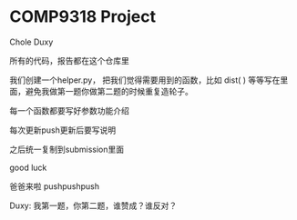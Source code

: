 # COMP9318 Project
 Chole Duxy

所有的代码，报告都在这个仓库里

我们创建一个helper.py， 把我们觉得需要用到的函数，比如 dist( ) 等等写在里面，避免我做第一题你做第二题的时候重复造轮子。    

每一个函数都要写好参数功能介绍

每次更新push更新后要写说明

之后统一复制到submission里面

good luck    

爸爸来啦  pushpushpush

Duxy: 我第一题，你第二题，谁赞成？谁反对？


